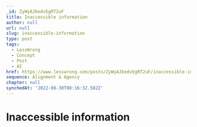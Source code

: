 ```yaml
---
_id: ZyWyAJbedvEgRT2uF
title: Inaccessible information
author: null
url: null
slug: inaccessible-information
type: post
tags:
  - LessWrong
  - Concept
  - Post
  - AI
href: https://www.lesswrong.com/posts/ZyWyAJbedvEgRT2uF/inaccessible-information
sequence: Alignment & Agency
chapter: null
synchedAt: '2022-08-30T08:16:32.502Z'
---
```

# Inaccessible information

